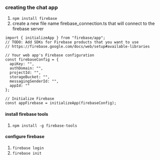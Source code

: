 
### creating the chat app
1. ``` npm install firebase ```
2. create a new file name firebase_connection.ts that will connect to the firebase server
``` // Import the functions you need from the SDKs you need
import { initializeApp } from "firebase/app";
// TODO: Add SDKs for Firebase products that you want to use
// https://firebase.google.com/docs/web/setup#available-libraries

// Your web app's Firebase configuration
const firebaseConfig = {
  apiKey: "",
  authDomain: "",
  projectId: "",
  storageBucket: "",
  messagingSenderId: "",
  appId: ""
};

// Initialize Firebase
const appFirebase = initializeApp(firebaseConfig);

```

#### install firebase tools 
1. ``` npm install -g firebase-tools ```

#### configure firebase
1. ``` firebase login ```
1. ``` firebase init ```